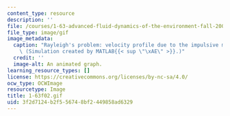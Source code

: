 ```yaml
---
content_type: resource
description: ''
file: /courses/1-63-advanced-fluid-dynamics-of-the-environment-fall-2002/3f2d7124b2f556748bf2449858ad6329_1-63f02.gif
file_type: image/gif
image_metadata:
  caption: "Rayleigh's problem: velocity profile due to the impulsive motion of x-plane.\
    \ (Simulation created by MATLAB{{< sup \"\xAE\" >}}.)"
  credit: ''
  image-alt: An animated graph.
learning_resource_types: []
license: https://creativecommons.org/licenses/by-nc-sa/4.0/
ocw_type: OCWImage
resourcetype: Image
title: 1-63f02.gif
uid: 3f2d7124-b2f5-5674-8bf2-449858ad6329
---
```

